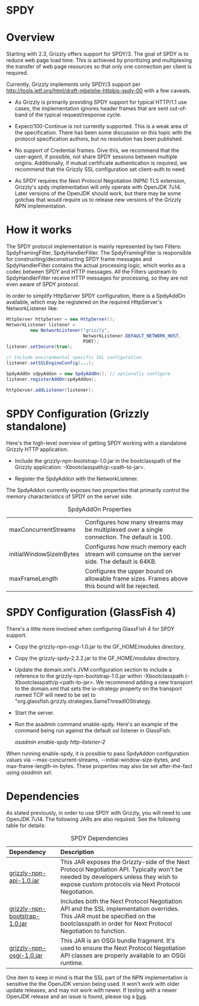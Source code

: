 SPDY
====

Overview
========

Starting with 2.3, Grizzly offers support for SPDY/3. The goal of SPDY
is to reduce web page load time. This is achieved by prioritizing and
multiplexing the transfer of web page resources so that only one
connection per client is required.

Currently, Grizzly implements only SPDY/3 support per
<http://tools.ietf.org/html/draft-mbelshe-httpbis-spdy-00> with a few
caveats.

-   As Grizzly is primarily providing SPDY support for typical HTTP/1.1
    use cases, the implementation ignores header frames that are sent
    out-of-band of the typical request/response cycle.

-   Expect/100-Continue is not currently supported. This is a weak area
    of the specification. There has been some discussion on this topic
    with the protocol specification authors, but no resolution has been
    published.

-   No support of Credential frames. Give this, we recommend that the
    user-agent, if possible, not share SPDY sessions between multiple
    origins. Additionally, if mutual certificate authentication is
    required, we recommend that the Grizzly SSL configuration set
    client-auth to need.

-   As SPDY requires the Next Protocol Negotiation (NPN) TLS extension,
    Grizzly's spdy implementation will only operate with OpenJDK 7u14.
    Later versions of the OpenJDK should work, but there may be some
    gotchas that would require us to release new versions of the Grizzly
    NPN implementation.

How it works
============

The SPDY protocol implementation is mainly represented by two Filters:
SpdyFramingFilter, SpdyHandlerFilter. The SpdyFramingFilter is
responsible for constructing/deconstructing SPDY frame messages and
SpdyHandlerFilter contains the actual processing logic, which works as a
codec between SPDY and HTTP messages. All the Filters upstream to
SpdyHandlerFilter receive HTTP messages for processing, so they are not
even aware of SPDY protocol.

In order to simplify HttpServer SPDY configuration, there is a SpdyAddOn
available, which may be registered on the required HttpServer's
NetworkListener like:

```java
HttpServer httpServer = new HttpServer();
NetworkListener listener =
         new NetworkListener("grizzly",
                             NetworkListener.DEFAULT_NETWORK_HOST,
                             PORT);
listener.setSecure(true);

// Include environmental specific SSL configuration.
listener.setSSLEngineConfig(...);

SpdyAddOn sdpyAddon = new SpdyAddOn(); // optionally configure
listener.registerAddOn(spdyAddon);

httpServer.addListener(listener);
```

SPDY Configuration (Grizzly standalone)
=======================================

Here's the high-level overview of getting SPDY working with a standalone
Grizzly HTTP application.

-   Include the grizzly-npn-bootstrap-1.0.jar in the bootclasspath of
    the Grizzly application: -Xbootclasspath/p:\<path-to-jar\>.

-   Register the SpdyAddon with the NetworkListener.

The SpdyAddon currently exposes two properties that primarily control
the memory characteristics of SPDY on the server side.

<table>
<caption>SpdyAddOn Properties</caption>
<tbody>
<tr class="odd">
<td align="left">maxConcurrentStreams</td>
<td align="left">Configures how many streams may be multiplexed over a single connection. The default is 100.</td>
</tr>
<tr class="even">
<td align="left">initialWindowSizeInBytes</td>
<td align="left">Configures how much memory each stream will consume on the server side. The default is 64KB.</td>
</tr>
<tr class="odd">
<td align="left">maxFrameLength</td>
<td align="left">Configures the upper bound on allowable frame sizes. Frames above this bound will be rejected.</td>
</tr>
</tbody>
</table>

SPDY Configuration (GlassFish 4)
================================

There's a little more involved when configuring GlassFish 4 for SPDY
support.

-   Copy the grizzly-npn-osgi-1.0.jar to the GF\_HOME/modules directory.

-   Copy the grizzly-spdy-2.3.2.jar to the GF\_HOME/modules
    directory.

-   Update the domain.xml's JVM configuration section to include a
    reference to the grizzly-npn-bootstrap-1.0.jar within
    -Xbootclasspath (-Xbootclasspath/p:\<path-to-jar\>. We recommend
    adding a new transport to the domain.xml that sets the io-strategy
    property on the transport named TCP will need to be set to
    "org.glassfish.grizzly.strategies.SameThreadIOStrategy.

-   Start the server.

-   Run the asadmin command enable-spdy. Here's an example of the
    command being run against the default ssl listener in GlassFish:

    *asadmin enable-spdy http-listener-2*

When running enable-spdy, it is possible to pass SpdyAddon configuration
values via --max-concurrent-streams, --initial-window-size-bytes, and
max-frame-length-in-bytes. These properties may also be set
after-the-fact using *asadmin set*.

Dependencies
============

As stated previously, in order to use SPDY with Grizzly, you will need
to use OpenJDK 7u14. The following JARs are also required. See the
following table for details:

<table>
<caption>SPDY Dependencies</caption>
<thead>
<tr class="header">
<th align="left">Dependency</th>
<th align="left">Description</th>
</tr>
</thead>
<tbody>
<tr class="odd">
<td align="left"><a href="http://search.maven.org/remotecontent?filepath=org/glassfish/grizzly/grizzly-npn-api/1.0/grizzly-npn-api-1.0.jar">grizzly-npn-api-1.0.jar</a></td>
<td align="left">This JAR exposes the Grizzly-side of the Next Protocol Negotiation API. Typically won't be needed by developers unless they wish to expose custom protocols via Next Protocol Negotiation.</td>
</tr>
<tr class="even">
<td align="left"><a href="http://search.maven.org/remotecontent?filepath=org/glassfish/grizzly/grizzly-npn-bootstrap/1.0/grizzly-npn-bootstrap-1.0.jar">grizzly-npn-bootstrap-1.0.jar</a></td>
<td align="left">Includes both the Next Protocol Negotiation API and the SSL implementation overrides. This JAR must be specified on the bootclasspath in order for Next Protocol Negotiation to function.</td>
</tr>
<tr class="odd">
<td align="left"><a href="http://search.maven.org/remotecontent?filepath=org/glassfish/grizzly/grizzly-npn-osgi/1.0/grizzly-npn-osgi-1.0.jar">grizzly-npn-osgi-1.0.jar</a></td>
<td align="left">This JAR is an OSGi bundle fragment. It's used to ensure the Next Protocol Negotiation API classes are properly available to an OSGi runtime.</td>
</tr>
</tbody>
</table>

One item to keep in mind is that the SSL part of the NPN implementation
is sensitive the the OpenJDK version being used. It won't work with
older update releases, and may not work with newer. If testing with a
newer OpenJDK release and an issue is found, please log a
[bug](http://java.net/jira/browse/GRIZZLY).
